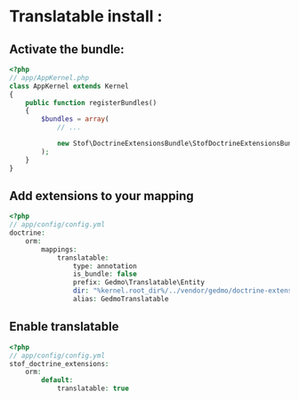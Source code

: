 # Translatable install :

## Activate the bundle:

``` php
<?php
// app/AppKernel.php
class AppKernel extends Kernel
{
    public function registerBundles()
    {
        $bundles = array(
            // ...

            new Stof\DoctrineExtensionsBundle\StofDoctrineExtensionsBundle(),
        );
    }
}
```

## Add extensions to your mapping
``` php
<?php
// app/config/config.yml
doctrine:
    orm:
        mappings:
            translatable:
                type: annotation
                is_bundle: false
                prefix: Gedmo\Translatable\Entity
                dir: "%kernel.root_dir%/../vendor/gedmo/doctrine-extensions/lib/Gedmo/Translatable/Entity"
                alias: GedmoTranslatable
```

## Enable translatable
``` php
<?php
// app/config/config.yml
stof_doctrine_extensions:
    orm:
        default:
            translatable: true
```

